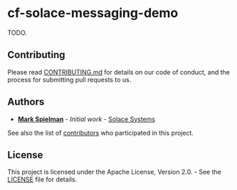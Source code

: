 # cf-solace-messaging-demo

TODO.

## Contributing

Please read [CONTRIBUTING.md](CONTRIBUTING.md) for details on our code of conduct, and the process for submitting pull requests to us.

## Authors

* **[Mark Spielman](https://github.com/mdspielman)** - *Initial work* - [Solace Systems](https://dev.solacesystems.com)

See also the list of [contributors](https://github.com/mdspielman/cf-solace-messaging-demo/contributors) who participated in this project.

## License

This project is licensed under the Apache License, Version 2.0. - See the [LICENSE](LICENSE) file for details.